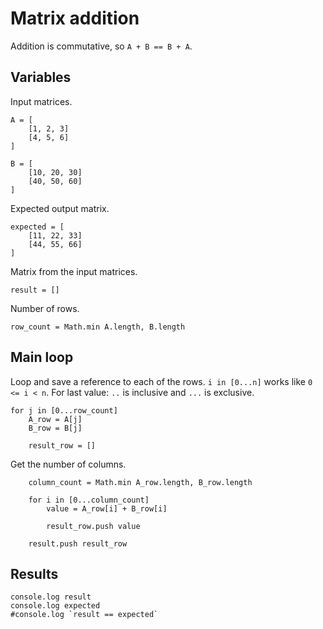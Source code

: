 # Matrix addition

Addition is commutative, so `A + B == B + A`.


## Variables

Input matrices.

	A = [
		[1, 2, 3]
		[4, 5, 6]
	]

	B = [
		[10, 20, 30]
		[40, 50, 60]
	]

Expected output matrix.

	expected = [
		[11, 22, 33]
		[44, 55, 66]
	]

Matrix from the input matrices.

	result = []

Number of rows.

	row_count = Math.min A.length, B.length


## Main loop

Loop and save a reference to each of the rows.
`i in [0...n]` works like `0 <= i < n`.
For last value: `..` is inclusive and `...` is exclusive.

	for j in [0...row_count]
		A_row = A[j]
		B_row = B[j]

		result_row = []

Get the number of columns.

		column_count = Math.min A_row.length, B_row.length

		for i in [0...column_count]
			value = A_row[i] + B_row[i]

			result_row.push value

		result.push result_row


## Results

	console.log result
	console.log expected
	#console.log `result == expected`